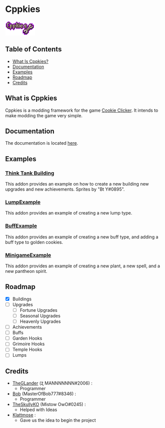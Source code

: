# Cppkies

![Cppkies](./static/CppkiesLogo.png?raw=true)

## Table of Contents

- [What Is Cppkies?](#What-is-Cppkies?)
- [Documentation](#Documentation)
- [Examples](#Examples)
- [Roadmap](#Roadmap)
- [Credits](#Credits)

## What is Cppkies

Cppkies is a modding framework for the game [Cookie Clicker](https://orteil.dashnet.org/cookieclicker/). It intends to make modding the game very simple.

## Documentation

The documentation is located [here](https://cppkies.js.org/Setup).

## Examples

### [Think Tank Building](https://github.com/Cppkies-Team/examples/tree/master/ThinkTank)

This addon provides an example on how to create a new building new upgrades and new achievements<!--Also could use this as a minigame creation example-->. Sprites by "Bt Y#0895".

### [LumpExample](https://github.com/Cppkies-Team/examples/tree/master/LumpExample)

This addon provides an example of creating a new lump type.

### [BuffExample](https://github.com/Cppkies-Team/examples/tree/master/BuffExample)

This addon provides an example of creating a new buff type, and adding a buff type to golden cookies.

### [MinigameExample](https://github.com/Cppkies-Team/examples/tree/master/MinigameExample)

This addon provides an example of creating a new plant<!--, and maybe a new soil type. Not sure if it's possible.-->, a new spell, and a new pantheon spirit.

## Roadmap

- [x] Buildings
- [ ] Upgrades
  - [ ] Fortune Upgrades
  - [ ] Seasonal Upgrades
  - [ ] Heavenly Upgrades
- [ ] Achievements
- [ ] Buffs
- [ ] Garden Hooks
- [ ] Grimoire Hooks <!-- Maybe? -->
- [ ] Temple Hooks <!-- Maybe? -->
- [ ] Lumps
  <!-- More? -->

## Credits

- [TheGLander](https://github.com/TheGLander) (ʐ̈ MANNNNNNN#2006) :
  - Programmer
- [Bob](https://github.com/MasterOfBob777) (MasterOfBob777#8346) :
  - Programmer
- [TheSkullyKO](https://github.com/TheSkullyKO) (Mistow OwO#0245) :
  - Helped with Ideas
- [Klattmose](https://github.com/klattmose/) :
  - Gave us the idea to begin the project